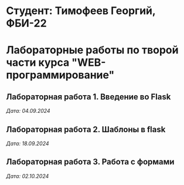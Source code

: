 # Студент: Тимофеев Георгий, ФБИ-22

# Лабораторные работы по творой части курса "WEB-программирование"

## Лабораторная работа 1. Введение во Flask

*Дата: 04.09.2024*

## Лабораторная работа 2. Шаблоны в flask

*Дата: 18.09.2024*

## Лабораторная работа 3. Работа с формами

*Дата: 02.10.2024*
